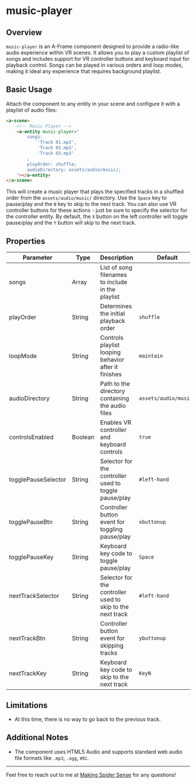 # music-player

## Overview

`music-player` is an A-Frame component designed to provide a radio-like audio experience within VR scenes. It allows you to play a custom playlist of songs and includes support for VR controller buttons and keyboard input for playback control. Songs can be played in various orders and loop modes, making it ideal any experience that requires background playlist.

## Basic Usage

Attach the component to any entity in your scene and configure it with a playlist of audio files:

```html
<a-scene>
    <!-- Music Player -->
    <a-entity music-player="
        songs:
            'Track 01.mp3',
            'Track 02.mp3',
            'Track 03.mp3'
        ;
        playOrder: shuffle;
        audioDirectory: assets/audio/music/;
    "></a-entity>
</a-scene>
```

This will create a music player that plays the specified tracks in a shuffled order from the `assets/audio/music/` directory. Use the `Space` key to pause/play and the `N` key to skip to the next track. You can also use VR controller buttons for these actions - just be sure to specify the selector for the controller entity. By default, the `X` button on the left controller will toggle pause/play and the `Y` button will skip to the next track.

## Properties

| Parameter           | Type    | Description                                                | Default               | Options                             |
| ------------------- | ------- | ---------------------------------------------------------- | --------------------- | ----------------------------------- |
| songs               | Array   | List of song filenames to include in the playlist          |                       | Comma-separated audio file names    |
| playOrder           | String  | Determines the initial playback order                      | `shuffle`             | `shuffle`, `alphabetical`, `listed` |
| loopMode            | String  | Controls playlist looping behavior after it finishes       | `maintain`            | `maintain`, `shuffle`, `disable`    |
| audioDirectory      | String  | Path to the directory containing the audio files           | `assets/audio/music/` | Any valid relative path             |
| controlsEnabled     | Boolean | Enables VR controller and keyboard controls                | `true`                | `true`, `false`                     |
| togglePauseSelector | String  | Selector for the controller used to toggle pause/play      | `#left-hand`          | Any valid selector                  |
| togglePauseBtn      | String  | Controller button event for toggling pause/play            | `xbuttonup`           | e.g., `xbuttonup`, `abuttonup`      |
| togglePauseKey      | String  | Keyboard key code to toggle pause/play                     | `Space`               | e.g., `Space`, `KeyP`               |
| nextTrackSelector   | String  | Selector for the controller used to skip to the next track | `#left-hand`          | Any valid selector                  |
| nextTrackBtn        | String  | Controller button event for skipping tracks                | `ybuttonup`           | e.g., `ybuttonup`, `bbuttonup`      |
| nextTrackKey        | String  | Keyboard key code to skip to the next track                | `KeyN`                | e.g., `KeyN`, `ArrowRight`          |

## Limitations

- At this time, there is no way to go back to the previous track.

## Additional Notes

- The component uses HTML5 Audio and supports standard web audio file formats like `.mp3`, `.ogg`, etc.

---

Feel free to reach out to me at [Making Spider Sense](https://makingspidersense.com/contact/) for any questions!
